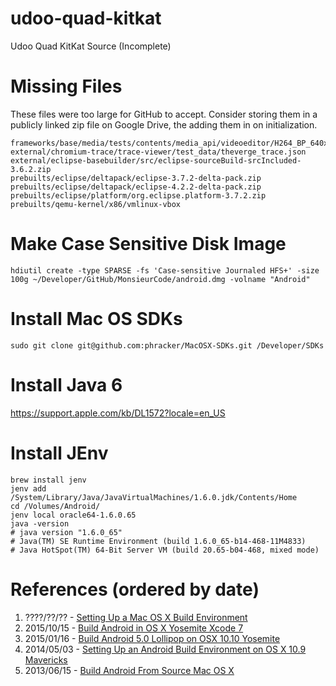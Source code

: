 # udoo-quad-kitkat
Udoo Quad KitKat Source (Incomplete)

# Missing Files

These files were too large for GitHub to accept. Consider storing them in a publicly linked zip file on Google Drive, the adding them in on initialization.

    frameworks/base/media/tests/contents/media_api/videoeditor/H264_BP_640x480_15fps_384kbps_60_0.mp4
    external/chromium-trace/trace-viewer/test_data/theverge_trace.json
    external/eclipse-basebuilder/src/eclipse-sourceBuild-srcIncluded-3.6.2.zip
    prebuilts/eclipse/deltapack/eclipse-3.7.2-delta-pack.zip
    prebuilts/eclipse/deltapack/eclipse-4.2.2-delta-pack.zip
    prebuilts/eclipse/platform/org.eclipse.platform-3.7.2.zip
    prebuilts/qemu-kernel/x86/vmlinux-vbox

# Make Case Sensitive Disk Image

    hdiutil create -type SPARSE -fs 'Case-sensitive Journaled HFS+' -size 100g ~/Developer/GitHub/MonsieurCode/android.dmg -volname "Android"

# Install Mac OS SDKs

    sudo git clone git@github.com:phracker/MacOSX-SDKs.git /Developer/SDKs

# Install Java 6

https://support.apple.com/kb/DL1572?locale=en_US

# Install JEnv

    brew install jenv
    jenv add /System/Library/Java/JavaVirtualMachines/1.6.0.jdk/Contents/Home
    cd /Volumes/Android/
    jenv local oracle64-1.6.0.65
    java -version
    # java version "1.6.0_65"
    # Java(TM) SE Runtime Environment (build 1.6.0_65-b14-468-11M4833)
    # Java HotSpot(TM) 64-Bit Server VM (build 20.65-b04-468, mixed mode)

# References (ordered by date)
1. ????/??/?? - [Setting Up a Mac OS X Build Environment](https://source.android.com/source/initializing.html#setting-up-a-mac-os-x-build-environment)
2. 2015/10/15 - [Build Android in OS X Yosemite Xcode 7](https://github.com/sjitech/build-android-in-OS-X-Yosemite-Xcode-7)
3. 2015/01/16 - [Build Android 5.0 Lollipop on OSX 10.10 Yosemite](https://medium.com/@raminmahmoodi/build-android-5-0-lollipop-on-osx-10-10-yosemite-441bd00ee77a#.pqo9qtvsa)
4. 2014/05/03 - [Setting Up an Android Build Environment on OS X 10.9 Mavericks](http://forum.xda-developers.com/showthread.php?t=2510898) 
5. 2013/06/15 - [Build Android From Source Mac OS X](http://tryge.com/2013/06/15/build-android-from-source-macosx/)

